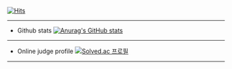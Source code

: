 [![Hits](https://hits.seeyoufarm.com/api/count/incr/badge.svg?url=https%3A%2F%2Fgithub.com%2Fbbbjihan&count_bg=%2379C83D&title_bg=%23555555&icon=github.svg&icon_color=%23E7E7E7&title=Github&edge_flat=false)](https://hits.seeyoufarm.com)

---
* Github stats
[![Anurag's GitHub stats](https://github-readme-stats.vercel.app/api?username=bbbjihan)](https://github.com/bbbjihan/github-readme-stats)
---
* Online judge profile
[![Solved.ac
프로필](http://mazassumnida.wtf/api/v2/generate_badge?boj=bbbjihan)](https://solved.ac/bbbjihan)
---
